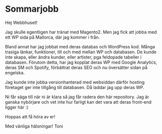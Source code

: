 # Sommarjobb

Hej Webbhuset!

Jag skulle egentligen har tränat med Magento2. Men jag fick att jobba med ett WP sida på Mallorca, där jag kommer i från.

Bland annat har jag jobbat med deras databas och WordPress kod. Många trasiga länkar, funktioner, till och med mellan WP och databasen. De kunde inte skapa, eller ändra kunder, eller artister, pga feldopade tabeller i databasen. Förutom detta, har jag kopplat deras WP med Google Analytics, deras SM och Spotify, förbättrat deras SEO och nu översätter sidan på engelska.

Jag kunde inte jobba versionhanterad med websiddan därför hosting företaget ger inte tillgång till databasen. Då laddar jag upp deras WP. 

Ni får säga till när ni är klara så jag får radera den här repository. Jag är ganska nybörjare och vet inte hur farligt kan det vara att deras front-end ligger här :)

Hoppas att få höra av er!

Med vänliga hälsningar! Toni

